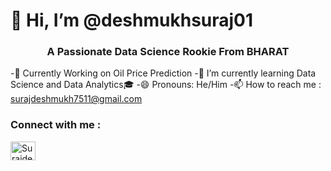 <h1 align="cenetr"> 👋 Hi, I’m @deshmukhsuraj01 </h1>
<h3 align="center">  A Passionate Data Science Rookie From BHARAT  </h3>


-📓 Currently Working on Oil Price Prediction
-🌱 I’m currently learning Data Science and Data Analytics🎓
-😄 Pronouns: He/Him
-📫 How to reach me : surajdeshmukh7511@gmail.com

<h3 align="left">Connect with me :</h3>
<p align="left">
<a href="https://www.linkedin.com/in/suraj-deahmukh-392878294" target="blank">
  <img align="center" src="https://raw.githubusercontent.com/rahuldkjain/github-profile-readme-generator/master/src/images/icons/Social/linked-in-alt.svg" alt="Surajdesjmukh" height="30" width="40" /></a>
</p>

